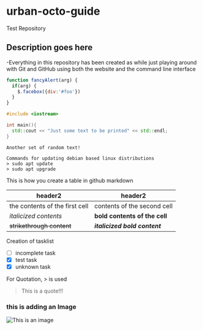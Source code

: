 # urban-octo-guide
Test Repository
## Description goes here
-Everything in this repository has been created as while just playing around with Git and GitHub using both the website and the command line interface


```javascript
function fancyAlert(arg) {
  if(arg) {
    $.facebox({div:'#foo'})
  }
}
```

```c++
#include <iostream>

int main(){
  std::cout << "Just some text to be printed" << std::endl;
}
```
```
Another set of random text!
```

```
Commands for updating debian based linux distributions
> sudo apt update
> sudo apt upgrade
```

This is how you create a table in github markdown

header2 | header2
--------|--------
the contents of the first cell | contents of the second cell
_italicized contents_ | __bold contents of the cell__
~~strikethrough content~~ | ___italicized bold content___


Creation of tasklist

- [ ] incomplete task
- [x] test task
- [x] unknown task

For Quotation, > is used
>This is a quote!!!

### this is adding an Image
![This is an image](https://images-wixmp-ed30a86b8c4ca887773594c2.wixmp.com/f/57b1f2f0-8481-4950-afa0-69c52e132430/dd23c8p-32a4508f-0eb6-4817-8dd6-0cb9568d466c.jpg/v1/fill/w_1920,h_1631,q_75,strp/miyamoto_musashi___vagabond_by_asi4abarai_dd23c8p-fullview.jpg?token=eyJ0eXAiOiJKV1QiLCJhbGciOiJIUzI1NiJ9.eyJzdWIiOiJ1cm46YXBwOjdlMGQxODg5ODIyNjQzNzNhNWYwZDQxNWVhMGQyNmUwIiwiaXNzIjoidXJuOmFwcDo3ZTBkMTg4OTgyMjY0MzczYTVmMGQ0MTVlYTBkMjZlMCIsIm9iaiI6W1t7ImhlaWdodCI6Ijw9MTYzMSIsInBhdGgiOiJcL2ZcLzU3YjFmMmYwLTg0ODEtNDk1MC1hZmEwLTY5YzUyZTEzMjQzMFwvZGQyM2M4cC0zMmE0NTA4Zi0wZWI2LTQ4MTctOGRkNi0wY2I5NTY4ZDQ2NmMuanBnIiwid2lkdGgiOiI8PTE5MjAifV1dLCJhdWQiOlsidXJuOnNlcnZpY2U6aW1hZ2Uub3BlcmF0aW9ucyJdfQ.-57rdLHMDgC7YbBGUk8H-jOWgXgzkAJVJUkzCOpcJc4)

